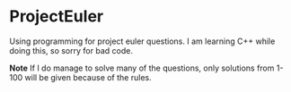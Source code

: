 # ProjectEuler
Using programming for project euler questions. I am learning C++ while doing this, so sorry for bad code.

**Note**
If I do manage to solve many of the questions, only solutions from 1-100 will be given because of the rules.
